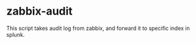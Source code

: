 # zabbix-audit
This script takes audit log from zabbix, and forward it to specific index in splunk.

